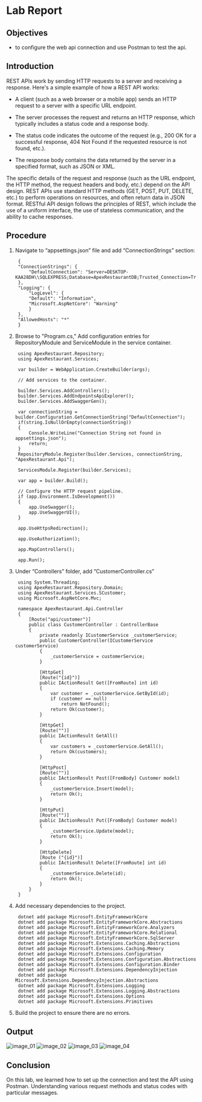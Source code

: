 # Lab Report

## Objectives

* to configure the web api connection and use Postman to test the api.

## Introduction

REST APIs work by sending HTTP requests to a server and receiving a response. Here's a simple example of how a REST API works:

* A client (such as a web browser or a mobile app) sends an HTTP request to a server with a specific URL endpoint.

* The server processes the request and returns an HTTP response, which typically includes a status code and a response body.

* The status code indicates the outcome of the request (e.g., 200 OK for a successful response, 404 Not Found if the requested resource is not found, etc.).

* The response body contains the data returned by the server in a specified format, such as JSON or XML.

The specific details of the request and response (such as the URL endpoint, the HTTP method, the request headers and body, etc.) depend on the API design. REST APIs use standard HTTP methods (GET, POST, PUT, DELETE, etc.) to perform operations on resources, and often return data in JSON format. RESTful API design follows the principles of REST, which include the use of a uniform interface, the use of stateless communication, and the ability to cache responses.

## Procedure

1. Navigate to “appsettings.json” file and add “ConnectionStrings” section:

        {
        "ConnectionStrings": {
            "DefaultConnection": "Server=DESKTOP-KAA28DH\\SQLEXPRESS;Database=ApexRestaurantDB;Trusted_Connection=True;TrustServerCertificate=True;"
        },
        "Logging": {
            "LogLevel": {
            "Default": "Information",
            "Microsoft.AspNetCore": "Warning"
            }
        },
        "AllowedHosts": "*"
        }
2. Browse to "Program.cs," Add configuration entries for RepositoryModule and ServiceModule in the service container.

        using ApexRestaurant.Repository;
        using ApexRestaurant.Services;

        var builder = WebApplication.CreateBuilder(args);

        // Add services to the container.

        builder.Services.AddControllers();
        builder.Services.AddEndpointsApiExplorer();
        builder.Services.AddSwaggerGen();

        var connectionString = builder.Configuration.GetConnectionString("DefaultConnection");
        if(string.IsNullOrEmpty(connectionString))
        {
            Console.WriteLine("Connection String not found in appsettings.json");
            return;
        }
        RepositoryModule.Register(builder.Services, connectionString, "ApexRestaurant.Api");

        ServicesModule.Register(builder.Services);

        var app = builder.Build();

        // Configure the HTTP request pipeline.
        if (app.Environment.IsDevelopment())
        {
            app.UseSwagger();
            app.UseSwaggerUI();
        }

        app.UseHttpsRedirection();

        app.UseAuthorization();

        app.MapControllers();

        app.Run();

3. Under “Controllers” folder, add “CustomerController.cs”

        using System.Threading;
        using ApexRestaurant.Repository.Domain;
        using ApexRestaurant.Services.SCustomer;
        using Microsoft.AspNetCore.Mvc;

        namespace ApexRestaurant.Api.Controller
        {
            [Route("api/customer")]
            public class CustomerController : ControllerBase
            {
                private readonly ICustomerService _customerService;
                public CustomerController(ICustomerService customerService)
                {
                    _customerService = customerService;
                }

                [HttpGet]
                [Route("{id}")]
                public IActionResult Get([FromRoute] int id)
                {
                    var customer = _customerService.GetById(id);
                    if (customer == null)
                        return NotFound();
                    return Ok(customer);
                }

                [HttpGet]
                [Route("")]
                public IActionResult GetAll()
                {
                    var customers = _customerService.GetAll();
                    return Ok(customers);
                }

                [HttpPost]
                [Route("")]
                public IActionResult Post([FromBody] Customer model)
                {
                    _customerService.Insert(model);
                    return Ok();
                }

                [HttpPut]
                [Route("")]
                public IActionResult Put([FromBody] Customer model)
                {
                    _customerService.Update(model);
                    return Ok();
                }

                [HttpDelete]
                [Route ("{id}")]
                public IActionResult Delete([FromRoute] int id) 
                {
                    _customerService.Delete(id);
                    return Ok();
                }
            }
        }

5. Add necessary dependencies to the project.

        dotnet add package Microsoft.EntityFrameworkCore
        dotnet add package Microsoft.EntityFrameworkCore.Abstractions
        dotnet add package Microsoft.EntityFrameworkCore.Analyzers
        dotnet add package Microsoft.EntityFrameworkCore.Relational
        dotnet add package Microsoft.EntityFrameworkCore.SqlServer
        dotnet add package Microsoft.Extensions.Caching.Abstractions
        dotnet add package Microsoft.Extensions.Caching.Memory
        dotnet add package Microsoft.Extensions.Configuration
        dotnet add package Microsoft.Extensions.Configuration.Abstractions
        dotnet add package Microsoft.Extensions.Configuration.Binder
        dotnet add package Microsoft.Extensions.DependencyInjection
        dotnet add package Microsoft.Extensions.DependencyInjection.Abstractions
        dotnet add package Microsoft.Extensions.Logging
        dotnet add package Microsoft.Extensions.Logging.Abstractions
        dotnet add package Microsoft.Extensions.Options
        dotnet add package Microsoft.Extensions.Primitives

6. Build the project to ensure there are no errors.

## Output

![](image_01.png "image_01")
![](image_02.png "image_02")
![](image_03.png "image_03")
![](image_04.png "image_04")

## Conclusion

On this lab, we learned how to set up the connection and test the API using Postman. Understanding various request methods and status codes with particular messages.